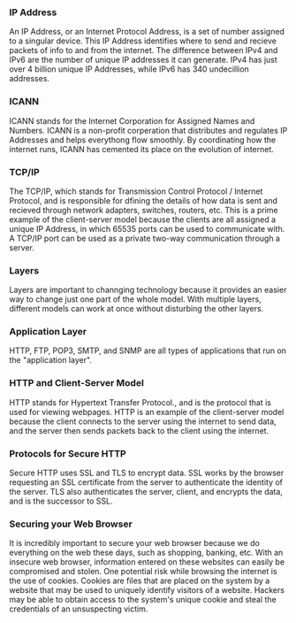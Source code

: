 ### IP Address
An IP Address, or an Internet Protocol Address, is a set of number assigned to a singular device. This IP Address identifies where to send and recieve packets of info to and from the internet. The difference between IPv4 and IPv6 are the number of unique IP addresses it can generate. IPv4 has just over 4 billion unique IP Addresses, while IPv6 has 340 undecillion addresses. 
### ICANN
ICANN stands for the Internet Corporation for Assigned Names and Numbers. ICANN is a non-profit corperation that distributes and regulates IP Addresses and helps everythong flow smoothly. By coordinating how the internet runs, ICANN has cemented its place on the evolution of internet.
### TCP/IP
The TCP/IP, which stands for Transmission Control Protocol / Internet Protocol, and is responsible for dfining the details of how data is sent and recieved through network adapters, switches, routers, etc. This is a prime example of the client-server model because the clients are all assigned a unique IP Address, in which 65535 ports can be used to communicate with. A TCP/IP port can be used as a private two-way communication through a server. 
### Layers
Layers are important to channging technology because it provides an easier way to change just one part of the whole model. With multiple layers, different models can work at once without disturbing the other layers.
### Application Layer
HTTP, FTP, POP3, SMTP, and SNMP are all types of applications that run on the "application layer". 
### HTTP and Client-Server Model
HTTP stands for Hypertext Transfer Protocol., and is the protocol that is used for viewing webpages. HTTP is an example of the client-server model because the client connects to the server using the internet to send data, and the server then sends packets back to the client using the internet. 
### Protocols for Secure HTTP
Secure HTTP uses SSL and TLS to encrypt data. SSL works by the browser requesting an SSL certificate from the server to authenticate the identity of the server. TLS also authenticates the server, client, and encrypts the data, and is the successor to SSL.
### Securing your Web Browser
It is incredibly important to secure your web browser because we do everything on the web these days, such as shopping, banking, etc. With an insecure web browser, information entered on these websites can easily be compromised and stolen. One potential risk while browsing the internet is the use of cookies. Cookies are files that are placed on the system by a website that may be used to uniquely identify visitors of a website. Hackers may be able to obtain access to the system's unique cookie and steal the credentials of an unsuspecting victim. 
